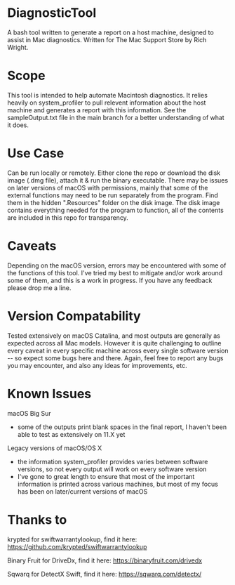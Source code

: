# DiagnosticTool

A bash tool written to generate a report on a host machine, designed to assist in Mac diagnostics. Written for The Mac Support Store by Rich Wright.

# Scope
This tool is intended to help automate Macintosh diagnostics. It relies heavily on system_profiler to pull relevent information about the host machine and generates a report with this information. See the sampleOutput.txt file in the main branch for a better understanding of what it does.

# Use Case
Can be run locally or remotely. Either clone the repo or download the disk image (.dmg file), attach it & run the binary executable. There may be issues on later versions of macOS with permissions, mainly that some of the external functions may need to be run separately from the program. Find them in the hidden ".Resources" folder on the disk image. The disk image contains everything needed for the program to function, all of the contents are included in this repo for transparency.

# Caveats
Depending on the macOS version, errors may be encountered with some of the functions of this tool. I've tried my best to mitigate and/or work around some of them, and this is a work in progress. If you have any feedback please drop me a line.

# Version Compatability
Tested extensively on macOS Catalina, and most outputs are generally as expected across all Mac models. However it is quite challenging to outline every caveat in every specific machine across every single software version -- so expect some bugs here and there. Again, feel free to report any bugs you may encounter, and also any ideas for improvements, etc.

# Known Issues
macOS Big Sur
- some of the outputs print blank spaces in the final report, I haven't been able to test as extensively on 11.X yet

Legacy versions of macOS/OS X
- the information system_profiler provides varies between software versions, so not every output will work on every software version
- I've gone to great length to ensure that most of the important information is printed across various machines, but most of my focus has been on later/current versions of macOS


# Thanks to

krypted for swiftwarrantylookup, find it here: https://github.com/krypted/swiftwarrantylookup

Binary Fruit for DriveDx, find it here: https://binaryfruit.com/drivedx

Sqwarq for DetectX Swift, find it here: https://sqwarq.com/detectx/
